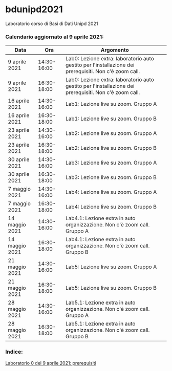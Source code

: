 # bdunipd2021
Laboratorio corso di Basi di Dati Unipd 2021



### Calendario aggiornato al 9 aprile 2021:

| Data           | Ora         | Argomento                                                    |
| -------------- | ----------- | ------------------------------------------------------------ |
| 9 aprile 2021  | 14:30-16:00 | Lab0: Lezione extra: laboratorio auto gestito per l'installazione dei prerequisiti. Non c'è zoom call. |
| 9 aprile 2021  | 16:30-18:00 | Lab0: Lezione extra: laboratorio auto gestito per l'installazione dei prerequisiti. Non c'è zoom call. |
| 16 aprile 2021 | 14:30-16:00 | Lab1: Lezione live su zoom. Gruppo A                         |
| 16 aprile 2021 | 16:30-18:00 | Lab1: Lezione live su zoom. Gruppo B                         |
| 23 aprile 2021 | 14:30-16:00 | Lab2: Lezione live su zoom. Gruppo A                         |
| 23 aprile 2021 | 16:30-18:00 | Lab2: Lezione live su zoom. Gruppo B                         |
| 30 aprile 2021 | 14:30-16:00 | Lab3: Lezione live su zoom. Gruppo A                         |
| 30 aprile 2021 | 16:30-18:00 | Lab3: Lezione live su zoom. Gruppo B                         |
| 7 maggio 2021  | 14:30-16:00 | Lab4: Lezione live su zoom. Gruppo A                         |
| 7 maggio 2021  | 16:30-18:00 | Lab4: Lezione live su zoom. Gruppo B                         |
| 14 maggio 2021 | 14:30-16:00 | Lab4.1: Lezione extra in auto organizzazione. Non c'è zoom call. Gruppo A |
| 14 maggio 2021 | 16:30-18:00 | Lab4.1: Lezione extra  in auto organizzazione. Non c'è zoom call. Gruppo B |
| 21 maggio 2021 | 14:30-16:00 | Lab5: Lezione live su zoom. Gruppo A                         |
| 21 maggio 2021 | 16:30-18:00 | Lab5: Lezione live su zoom. Gruppo B                         |
| 28 maggio 2021 | 14:30-16:00 | Lab5.1: Lezione extra in auto organizzazione. Non c'è zoom call. Gruppo A |
| 28 maggio 2021 | 16:30-18:00 | Lab5.1: Lezione extra  in auto organizzazione. Non c'è zoom call. Gruppo B |



### Indice:

[Laboratorio 0 del 9 aprile 2021: prerequisiti](/lab0/README.md)





